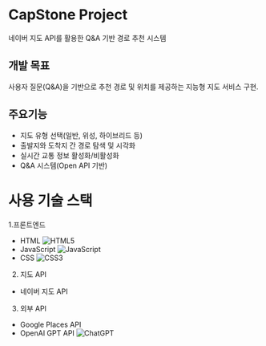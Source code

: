 # CapStone Project

네이버 지도 API를 활용한 Q&A 기반 경로 추천 시스템

## 개발 목표

사용자 질문(Q&A)을 기반으로 추천 경로 및 위치를 제공하는 지능형 지도 서비스 구현.

## 주요기능

- 지도 유형 선택(일반, 위성, 하이브리드 등)
- 출발지와 도착지 간 경로 탐색 및 시각화
- 실시간 교통 정보 활성화/비활성화
- Q&A 시스템(Open API 기반)

# 사용 기술 스택

1.프론트엔드
- HTML ![HTML5](https://img.shields.io/badge/html5-%23E34F26.svg?style=for-the-badge&logo=html5&logoColor=white)
- JavaScript ![JavaScript](https://img.shields.io/badge/javascript-%23323330.svg?style=for-the-badge&logo=javascript&logoColor=%23F7DF1E)
- CSS ![CSS3](https://img.shields.io/badge/css3-%231572B6.svg?style=for-the-badge&logo=css3&logoColor=white)
2. 지도 API
- 네이버 지도 API 
3. 외부 API
- Google Places API
- OpenAI GPT API ![ChatGPT](https://img.shields.io/badge/chatGPT-74aa9c?style=for-the-badge&logo=openai&logoColor=white)





